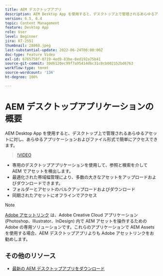 ```yaml
---
title: AEM デスクトップアプリ
description: AEM Desktop App を使用すると、デスクトップ上で管理されるあらゆるアセットに対し、あらゆるアプリケーションおよびファイル形式で簡単にアクセスできます。
version: 6.5, 6.4
topic: Content Management
feature: Desktop App
role: User
level: Beginner
jira: KT-2551
thumbnail: 28868.jpeg
last-substantial-update: 2022-06-24T00:00:00Z
doc-type: Feature Video
exl-id: 6765758f-0719-4ed9-83be-8ed192a75b41
source-git-commit: 30d6120ec99f7a95414dbc31c0cb002152bd6763
workflow-type: tm+mt
source-wordcount: '134'
ht-degree: 100%

---
```


# AEM デスクトップアプリケーションの概要

AEM Desktop App を使用すると、デスクトップ上で管理されるあらゆるアセットに対し、あらゆるアプリケーションおよびファイル形式で簡単にアクセスできます。

>[!VIDEO](https://video.tv.adobe.com/v/28868?quality=12&learn=on)

+ 専用のデスクトップアプリケーションを使用して、参照と検索を介して AEM でアセットを検出します。
+ 最適化された帯域幅管理により、多数の大きなアセットをアップロードおよびダウンロードできます。
+ フォルダーとアセットのバルクアップロードおよびダウンロード
+ 同期されたアセットにオフラインでアクセス

>[!NOTE]
>
> [Adobe アセットリンク](./adobe-asset-link.md) は、Adobe Creative Cloud アプリケーション (Photoshop、Illustrator、InDesign) 内で AEM アセットを操作するための Adobe の専用ソリューションです。これらのアプリケーションで AEM Assets を使用する場合、AEM デスクトップアプリよりも Adobe アセットリンクをお勧めします。

## その他のリソース

+ [最新の AEM デスクトップアプリをダウンロード](https://experienceleague.adobe.com/docs/experience-manager-desktop-app/using/release-notes.html?lang=ja)
